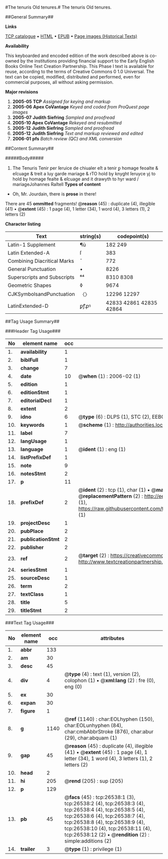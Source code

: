 #The tenuris Old tenures.#
The tenuris
Old tenures.

##General Summary##

**Links**

[TCP catalogue](http://www.ota.ox.ac.uk/tcp/)  • 
[HTML](http://tei.it.ox.ac.uk/tcp/Texts-HTML/free/A13/A13590.html)  • 
[EPUB](http://tei.it.ox.ac.uk/tcp/Texts-EPUB/free/A13/A13590.epub) • 
[Page images (Historical Texts)](https://data.historicaltexts.jisc.ac.uk/view?pubId=eebo-23302871e&pageId=eebo-23302871e-26538-1)

**Availability**

This keyboarded and encoded edition of the
	       work described above is co-owned by the institutions
	       providing financial support to the Early English Books
	       Online Text Creation Partnership. This Phase I text is
	       available for reuse, according to the terms of Creative
	       Commons 0 1.0 Universal. The text can be copied,
	       modified, distributed and performed, even for
	       commercial purposes, all without asking permission.

**Major revisions**

1. __2005-05__ __TCP__ *Assigned for keying and markup*
1. __2005-06__ __Apex CoVantage__ *Keyed and coded from ProQuest page images*
1. __2005-07__ __Judith Siefring__ *Sampled and proofread*
1. __2005-10__ __Apex CoVantage__ *Rekeyed and resubmitted*
1. __2005-12__ __Judith Siefring__ *Sampled and proofread*
1. __2005-12__ __Judith Siefring__ *Text and markup reviewed and edited*
1. __2006-01__ __pfs__ *Batch review (QC) and XML conversion*

##Content Summary##

#####Body#####

1. The Tenuris
Tenir per ſeruice de chiualer eſt a tenir ꝑ homage feoalte & eſcuage & treit a luy garde mariage & rTO hold by knyght ſeruyce yj to hold by homage fealte & eſcuage and it drawyth to hyr ward / mariageJohannes Raſtell
**Types of content**

  * Oh, Mr. Jourdain, there is **prose** in there!

There are 45 **ommitted** fragments! 
 @__reason__ (45) : duplicate (4), illegible (41)  •  @__extent__ (45) : 1 page (4), 1 letter (34), 1 word (4), 3 letters (1), 2 letters (2)

**Character listing**


|Text|string(s)|codepoint(s)|
|---|---|---|
|Latin-1 Supplement|¶ù|182 249|
|Latin Extended-A|ſ|383|
|Combining             Diacritical Marks|̄|772|
|General Punctuation|•|8226|
|Superscripts             and Subscripts|⁶⁴|8310 8308|
|Geometric Shapes|◊|9674|
|CJKSymbolsandPunctuation|〈〉|12296 12297|
|LatinExtended-D|ꝑꝭꝓꝰ|42833 42861 42835 42864|

##Tag Usage Summary##

###Header Tag Usage###

|No|element name|occ|attributes|
|---|---|---|---|
|1.|__availability__|1||
|2.|__biblFull__|1||
|3.|__change__|7||
|4.|__date__|10| @__when__ (1) : 2006-02 (1)|
|5.|__edition__|1||
|6.|__editionStmt__|1||
|7.|__editorialDecl__|1||
|8.|__extent__|2||
|9.|__idno__|6| @__type__ (6) : DLPS (1), STC (2), EEBO-CITATION (1), OCLC (1), VID (1)|
|10.|__keywords__|1| @__scheme__ (1) : http://authorities.loc.gov/ (1)|
|11.|__label__|7||
|12.|__langUsage__|1||
|13.|__language__|1| @__ident__ (1) : eng (1)|
|14.|__listPrefixDef__|1||
|15.|__note__|9||
|16.|__notesStmt__|2||
|17.|__p__|11||
|18.|__prefixDef__|2| @__ident__ (2) : tcp (1), char (1)  •  @__matchPattern__ (2) : ([0-9\-]+):([0-9IVX]+) (1), (.+) (1)  •  @__replacementPattern__ (2) : http://eebo.chadwyck.com/downloadtiff?vid=$1&page=$2 (1), https://raw.githubusercontent.com/textcreationpartnership/Texts/master/tcpchars.xml#$1 (1)|
|19.|__projectDesc__|1||
|20.|__pubPlace__|2||
|21.|__publicationStmt__|2||
|22.|__publisher__|2||
|23.|__ref__|2| @__target__ (2) : https://creativecommons.org/publicdomain/zero/1.0/ (1), http://www.textcreationpartnership.org/docs/. (1)|
|24.|__seriesStmt__|1||
|25.|__sourceDesc__|1||
|26.|__term__|2||
|27.|__textClass__|1||
|28.|__title__|5||
|29.|__titleStmt__|2||


###Text Tag Usage###

|No|element name|occ|attributes|
|---|---|---|---|
|1.|__abbr__|133||
|2.|__am__|30||
|3.|__desc__|45||
|4.|__div__|4| @__type__ (4) : text (1), version (2), colophon (1)  •  @__xml:lang__ (2) : fre (0), eng (0)|
|5.|__ex__|30||
|6.|__expan__|30||
|7.|__figure__|1||
|8.|__g__|1140| @__ref__ (1140) : char:EOLhyphen (150), char:EOLunhyphen (84), char:cmbAbbrStroke (876), char:abur (29), char:abquam (1)|
|9.|__gap__|45| @__reason__ (45) : duplicate (4), illegible (41)  •  @__extent__ (45) : 1 page (4), 1 letter (34), 1 word (4), 3 letters (1), 2 letters (2)|
|10.|__head__|2||
|11.|__hi__|205| @__rend__ (205) : sup (205)|
|12.|__p__|129||
|13.|__pb__|45| @__facs__ (45) : tcp:26538:1 (3), tcp:26538:2 (4), tcp:26538:3 (4), tcp:26538:4 (4), tcp:26538:5 (4), tcp:26538:6 (4), tcp:26538:7 (4), tcp:26538:8 (4), tcp:26538:9 (4), tcp:26538:10 (4), tcp:26538:11 (4), tcp:26538:12 (2)  •  @__rendition__ (2) : simple:additions (2)|
|14.|__trailer__|3| @__type__ (1) : privilege (1)|
